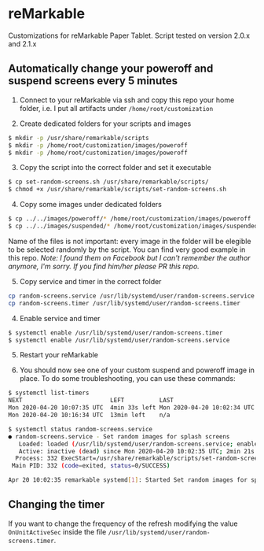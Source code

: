 # reMarkable
Customizations for reMarkable Paper Tablet.
Script tested on version 2.0.x and 2.1.x

## Automatically change your poweroff and suspend screens every 5 minutes

1. Connect to your reMarkable via ssh and copy this repo your home folder, i.e. I put all artifacts under `/home/root/customization`

2. Create dedicated folders for your scripts and images
```bash
$ mkdir -p /usr/share/remarkable/scripts
$ mkdir -p /home/root/customization/images/poweroff
$ mkdir -p /home/root/customization/images/poweroff
```
3. Copy the script into the correct folder and set it executable
```bash
$ cp set-random-screens.sh /usr/share/remarkable/scripts/
$ chmod +x /usr/share/remarkable/scripts/set-random-screens.sh
```

4. Copy some images under dedicated folders
```bash
$ cp ../../images/poweroff/* /home/root/customization/images/poweroff
$ cp ../../images/suspended/* /home/root/customization/images/suspended
```
Name of the files is not important: every image in the folder will be elegible to be selected randomly by the script. You can find very good example in this repo.
_Note: I found them on Facebook but I can't remember the author anymore, I'm sorry. If you find him/her please PR this repo._

5. Copy service and timer in the correct folder
```bash
cp random-screens.service /usr/lib/systemd/user/random-screens.service
cp random-screens.timer /usr/lib/systemd/user/random-screens.timer
```
4) Enable service and timer
```bash
$ systemctl enable /usr/lib/systemd/user/random-screens.timer
$ systemctl enable /usr/lib/systemd/user/random-screens.service
```
5) Restart your reMarkable

6) You should now see one of your custom suspend and poweroff image in place. To do some troubleshooting, you can use these commands:
```bash
$ systemctl list-timers
NEXT                         LEFT          LAST                         PASSED  UNIT                         ACTIVATES
Mon 2020-04-20 10:07:35 UTC  4min 33s left Mon 2020-04-20 10:02:34 UTC  26s ago random-screens.timer         random-screens.service
Mon 2020-04-20 10:16:34 UTC  13min left    n/a                          n/a     systemd-tmpfiles-clean.timer systemd-tmpfiles-clean.service

$ systemctl status random-screens.service
● random-screens.service - Set random images for splash screens
   Loaded: loaded (/usr/lib/systemd/user/random-screens.service; enabled; vendor preset: enabled)
   Active: inactive (dead) since Mon 2020-04-20 10:02:35 UTC; 2min 21s ago
  Process: 332 ExecStart=/usr/share/remarkable/scripts/set-random-screens.sh (code=exited, status=0/SUCCESS)
 Main PID: 332 (code=exited, status=0/SUCCESS)

Apr 20 10:02:35 remarkable systemd[1]: Started Set random images for splash screens.
```

## Changing the timer

If you want to change the frequency of the refresh modifying the value `OnUnitActiveSec` inside the file `/usr/lib/systemd/user/random-screens.timer`.
